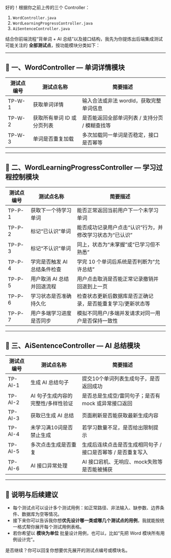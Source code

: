 好的！根据你之前上传的三个 Controller：

1. `WordController.java`
2. `WordLearningProgressController.java`
3. `AiSentenceController.java`

结合你前端流程“背单词 + AI 总结”以及接口结构，我先为你提炼出后端集成测试可能关注的 **全部测试点**，按功能模块分类如下：

------

## 🧠 一、WordController — 单词详情模块

| 测试点编号 | 测试点名称                 | 简要描述                                       |
| ---------- | -------------------------- | ---------------------------------------------- |
| TP-W-1     | 获取单词详情               | 输入合法或非法 wordId，获取完整单词信息        |
| TP-W-2     | 获取所有单词 ID 或分页列表 | 是否能返回全部单词列表 / 支持分页 / 模糊查找等 |
| TP-W-3     | 单词是否重复加载           | 多次加载同一单词是否稳定，接口是否幂等         |

------

## 📘 二、WordLearningProgressController — 学习过程控制模块

| 测试点编号 | 测试点名称                   | 简要描述                                                    |
| ---------- | ---------------------------- | ----------------------------------------------------------- |
| TP-P-1     | 获取下一个待学习单词         | 能否正常返回当前用户下一个未学习单词                        |
| TP-P-2     | 标记“已认识”单词             | 能否成功记录用户点击“认识”行为，并修改学习状态为“已认识”    |
| TP-P-3     | 标记“不认识”单词             | 同上，状态为“未掌握”或“已学习但不熟悉”                      |
| TP-P-4     | 学完是否触发 AI 总结条件检查 | 学完 10 个单词后系统是否判断为“允许总结”                    |
| TP-P-5     | 用户取消 AI 总结并回退流程   | 用户点击取消是否能正常记录撤销并回退到上一页                |
| TP-P-6     | 学习状态是否准确持久化       | 检查状态更新后数据库是否正确记录，是否能重复学习/更新状态等 |
| TP-P-7     | 用户多端学习进度是否同步     | 模拟不同用户/多端并发请求对同一用户是否保持一致性           |

------

## 🤖 三、AiSentenceController — AI 总结模块

| 测试点编号 | 测试点名称                         | 简要描述                                                     |
| ---------- | ---------------------------------- | ------------------------------------------------------------ |
| TP-AI-1    | 生成 AI 总结句子                   | 提交10个单词列表生成句子，是否返回成功                       |
| TP-AI-2    | AI 句子生成内容的完整性/多样性验证 | 是否总是生成空/雷同句子；是否有 mock 或异常接口返回          |
| TP-AI-3    | 获取已生成 AI 总结                 | 页面刷新是否能获取最新生成内容                               |
| TP-AI-4    | 未学习满10词是否禁止生成           | 若学习数量不足，是否给出限制提示                             |
| TP-AI-5    | 多次点击生成是否重复               | 生成后连续点击是否生成相同句子 / 接口是否幂等 / 是否重复写入 |
| TP-AI-6    | AI 接口异常处理                    | AI 接口宕机、无响应、mock失败等是否能被捕获                  |

------

## 📌 说明与后续建议

- 每个测试点可以设计多个测试用例：如正常路径、非法输入、缺参数、边界条件、数据库为空等情况。
- 接下来你可以告诉我你想**优先设计哪一类或哪几个测试点的用例**，我就能按统一格式帮你展开每个测试用例表格。
- 若你希望以 **模块为单位** 批量设计用例，也可以，比如“先把 Word 模块所有用例设计完”。

是否继续？你可以回复你想要优先展开的测试点编号或模块名。